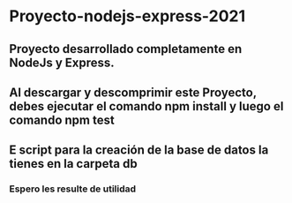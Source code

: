 <h1> Proyecto-nodejs-express-2021 </h1>
<h2>Proyecto desarrollado completamente en NodeJs y  Express.</h2>
<h2>Al descargar y descomprimir este Proyecto, debes ejecutar el comando <strong>npm install</strong> y luego el comando <strong>npm test</strong> </h2>
<h2>E script para la creación de la base de datos la tienes en la carpeta <strong>db</strong></h2>

<h3> Espero les resulte de utilidad</h3>
